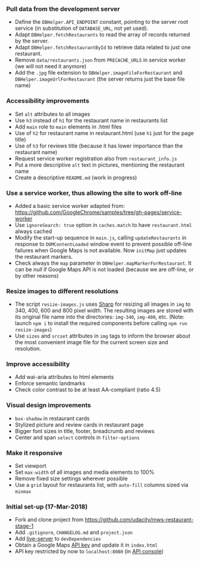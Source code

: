 ### Pull data from the development server
- Define the `DBHelper.API_ENDPOINT` constant, pointing to the server root service (in substitution of `DATABASE_URL`, not yet used).
- Adapt `DBHelper.fetchRestaurants` to read the array of records returned by the server.
- Adapt `DBHelper.fetchRestaurantById` to retrieve data related to just one restaurant.
- Remove `data/restaurants.json` from `PRECACHE_URLS` in service worker (we will not need it anymore)
- Add the `.jpg` file extension to `DBHelper.imageFileForRestaurant` and `DBHelper.imageUrlForRestaurant` (the server returns just the base file name)

### Accessibility improvements
- Set `alt` attributes to all images
- Use `h3` instead of `h1` for the restaurant name in restaurants list
- Add `main` role to `main` elements in .html files
- Use of `h2` for restaurant name in restaurant.html (use `h1` just for the page title)
- Use of `h3` for reviews title (because it has lower importance than the restaurant name)
- Request service worker registration also from `restaurant_info.js`
- Put a more descriptive `alt` text in pictures, mentioning the restaurant name
- Create a descriptive `README.md` (work in progress)

### Use a service worker, thus allowing the site to work off-line
- Added a basic service worker adapted from:
  https://github.com/GoogleChrome/samples/tree/gh-pages/service-worker
- Use `ignoreSearch: true` option in `caches.match` to have `restaurant.html` always cached
- Modify the start-up sequence in `main.js`, calling `updateRestaurants` in
  response to `DOMContentLoaded` window event to prevent possible off-line failures when
  Google Maps is not available. Now `initMap` just updates the restaurant markers.
- Check always the `map` parameter in `DBHelper.mapMarkerForRestaurant`. It can be _null_
  if Google Maps API is not loaded (because we are off-line, or by other reasons)

### Resize images to different resolutions
- The script `resize-images.js` uses [Sharp](https://github.com/lovell/sharp) for resizing all images in `img`
  to 340, 400, 600 and 800 pixel width. The resulting images are stored with its original file name into the
  directories: `img-340`, `img-400`, etc.
  (Note: launch `npm i` to install the required components before calling `npm run resize-images`)
- Use `sizes` and `srcset` attributes in `img` tags to inform the browser about the most convenient image file
  for the current screen size and resolution.

### Improve accessibility
- Add wai-aria attributes to html elements
- Enforce semantic landmarks
- Check color contrast to be at least AA-compliant (ratio 4.5)

### Visual design improvements
- `box-shadow` in restaurant cards
- Stylized picture and review cards in restaurant page
- Bigger font sizes in title, footer, breadcrumb and reviews
- Center and span `select` controls in `filter-options`

### Make it responsive
- Set viewport
- Set `max-width` of all images and media elements to 100%
- Remove fixed size settings wherever possible
- Use a `grid` layout for restaurants list, with `auto-fill` columns sized via `minmax`

### Initial set-up (17-Mar-2018)
- Fork and clone project from https://github.com/udacity/mws-restaurant-stage-1
- Add `.gitignore`, `CHANGELOG.md` and `project.json`
- Add [live-server](https://www.npmjs.com/package/live-server) to `devDependencies`
- Obtain a Google Maps [API key](https://developers.google.com/maps/documentation/javascript/get-api-key) and update it in `index.html`
- API key restricted by now to `localhost:8080` (in [API console](https://console.developers.google.com/apis/credentials?project=fit-sanctum-198308))

